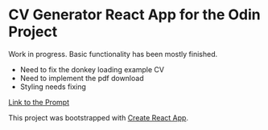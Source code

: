 # CV Generator React App for the Odin Project 

Work in progress. Basic functionality has been mostly finished. 
- Need to fix the donkey loading example CV
- Need to implement the pdf download
- Styling needs fixing

[Link to the Prompt](https://www.theodinproject.com/lessons/node-path-javascript-cv-application)

This project was bootstrapped with [Create React App](https://github.com/facebook/create-react-app).
